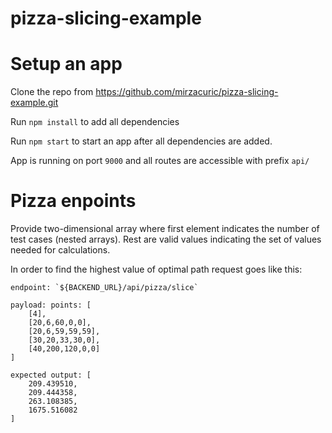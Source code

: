 # pizza-slicing-example

# Setup an app

Clone the repo from https://github.com/mirzacuric/pizza-slicing-example.git

Run `npm install` to add all dependencies

Run `npm start` to start an app after all dependencies are added.

App is running on port `9000` and all routes are accessible with prefix `api/`

# Pizza enpoints

Provide two-dimensional array where first element indicates the number of test cases (nested arrays).
Rest are valid values indicating the set of values needed for calculations.

In order to find the highest value of optimal path request goes like this:
    
    endpoint: `${BACKEND_URL}/api/pizza/slice`

    payload: points: [
        [4],
        [20,6,60,0,0],
        [20,6,59,59,59],
        [30,20,33,30,0],
        [40,200,120,0,0]
    ]

    expected output: [
        209.439510,
        209.444358,
        263.108385,
        1675.516082
    ]